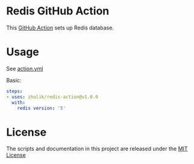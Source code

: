 # Redis GitHub Action

This [GitHub Action](https://github.com/features/actions) sets up Redis database.

# Usage

See [action.yml](action.yml)

Basic:
```yaml
steps:
- uses: zhulik/redis-action@v1.0.0
  with:
    redis version: '5'
```

# License

The scripts and documentation in this project are released under the [MIT License](LICENSE)
